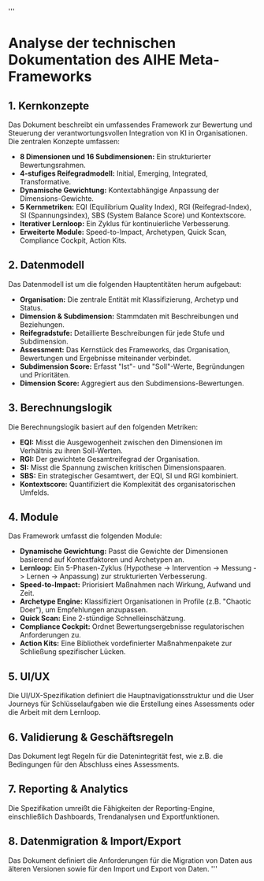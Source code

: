 '''
# Analyse der technischen Dokumentation des AIHE Meta-Frameworks

## 1. Kernkonzepte

Das Dokument beschreibt ein umfassendes Framework zur Bewertung und Steuerung der verantwortungsvollen Integration von KI in Organisationen. Die zentralen Konzepte umfassen:

- **8 Dimensionen und 16 Subdimensionen:** Ein strukturierter Bewertungsrahmen.
- **4-stufiges Reifegradmodell:** Initial, Emerging, Integrated, Transformative.
- **Dynamische Gewichtung:** Kontextabhängige Anpassung der Dimensions-Gewichte.
- **5 Kernmetriken:** EQI (Equilibrium Quality Index), RGI (Reifegrad-Index), SI (Spannungsindex), SBS (System Balance Score) und Kontextscore.
- **Iterativer Lernloop:** Ein Zyklus für kontinuierliche Verbesserung.
- **Erweiterte Module:** Speed-to-Impact, Archetypen, Quick Scan, Compliance Cockpit, Action Kits.

## 2. Datenmodell

Das Datenmodell ist um die folgenden Hauptentitäten herum aufgebaut:

- **Organisation:** Die zentrale Entität mit Klassifizierung, Archetyp und Status.
- **Dimension & Subdimension:** Stammdaten mit Beschreibungen und Beziehungen.
- **Reifegradstufe:** Detaillierte Beschreibungen für jede Stufe und Subdimension.
- **Assessment:** Das Kernstück des Frameworks, das Organisation, Bewertungen und Ergebnisse miteinander verbindet.
- **Subdimension Score:** Erfasst "Ist"- und "Soll"-Werte, Begründungen und Prioritäten.
- **Dimension Score:** Aggregiert aus den Subdimensions-Bewertungen.

## 3. Berechnungslogik

Die Berechnungslogik basiert auf den folgenden Metriken:

- **EQI:** Misst die Ausgewogenheit zwischen den Dimensionen im Verhältnis zu ihren Soll-Werten.
- **RGI:** Der gewichtete Gesamtreifegrad der Organisation.
- **SI:** Misst die Spannung zwischen kritischen Dimensionspaaren.
- **SBS:** Ein strategischer Gesamtwert, der EQI, SI und RGI kombiniert.
- **Kontextscore:** Quantifiziert die Komplexität des organisatorischen Umfelds.

## 4. Module

Das Framework umfasst die folgenden Module:

- **Dynamische Gewichtung:** Passt die Gewichte der Dimensionen basierend auf Kontextfaktoren und Archetypen an.
- **Lernloop:** Ein 5-Phasen-Zyklus (Hypothese -> Intervention -> Messung -> Lernen -> Anpassung) zur strukturierten Verbesserung.
- **Speed-to-Impact:** Priorisiert Maßnahmen nach Wirkung, Aufwand und Zeit.
- **Archetype Engine:** Klassifiziert Organisationen in Profile (z.B. "Chaotic Doer"), um Empfehlungen anzupassen.
- **Quick Scan:** Eine 2-stündige Schnelleinschätzung.
- **Compliance Cockpit:** Ordnet Bewertungsergebnisse regulatorischen Anforderungen zu.
- **Action Kits:** Eine Bibliothek vordefinierter Maßnahmenpakete zur Schließung spezifischer Lücken.

## 5. UI/UX

Die UI/UX-Spezifikation definiert die Hauptnavigationsstruktur und die User Journeys für Schlüsselaufgaben wie die Erstellung eines Assessments oder die Arbeit mit dem Lernloop.

## 6. Validierung & Geschäftsregeln

Das Dokument legt Regeln für die Datenintegrität fest, wie z.B. die Bedingungen für den Abschluss eines Assessments.

## 7. Reporting & Analytics

Die Spezifikation umreißt die Fähigkeiten der Reporting-Engine, einschließlich Dashboards, Trendanalysen und Exportfunktionen.

## 8. Datenmigration & Import/Export

Das Dokument definiert die Anforderungen für die Migration von Daten aus älteren Versionen sowie für den Import und Export von Daten.
'''

